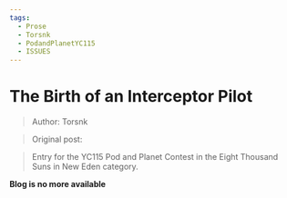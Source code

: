 ```yaml
---
tags:
  - Prose
  - Torsnk
  - PodandPlanetYC115
  - ISSUES
---
```


# The Birth of an Interceptor Pilot

> Author: Torsnk

> Original post:

> Entry for the YC115 Pod and Planet Contest in the Eight Thousand Suns in New Eden category.


**Blog is no more available**